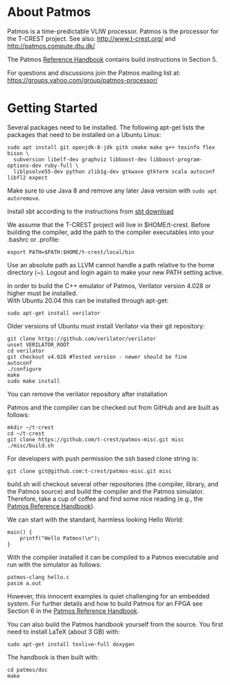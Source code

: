 About Patmos
============

Patmos is a time-predictable VLIW processor.
Patmos is the processor for the T-CREST project.
See also: http://www.t-crest.org/ and http://patmos.compute.dtu.dk/

The Patmos [Reference Handbook](http://patmos.compute.dtu.dk/patmos_handbook.pdf)
contains build instructions in Section 5.

For questions and discussions join the Patmos mailing list at:
https://groups.yahoo.com/group/patmos-processor/

Getting Started
===============

Several packages need to be installed.
The following apt-get lists the packages that need to be
installed on a Ubuntu Linux:

```
sudo apt install git openjdk-8-jdk gitk cmake make g++ texinfo flex bison \
  subversion libelf-dev graphviz libboost-dev libboost-program-options-dev ruby-full \
  liblpsolve55-dev python zlib1g-dev gtkwave gtkterm scala autoconf libfl2 expect
```

Make sure to use Java 8 and remove any later Java version with ```sudo apt autoremove```.


Install sbt according to the instructions from [sbt download](https://www.scala-sbt.org/download.html)

We assume that the T-CREST project will live in $HOME/t-crest.
Before building the compiler, add the path
to the compiler executables into your .bashrc or .profile:

    export PATH=$PATH:$HOME/t-crest/local/bin

Use an absolute path as LLVM cannot handle a path relative to the
home directory (~). Logout and login again to make your new PATH setting active.

In order to build the C++ emulator of Patmos, Verilator version 4.028 or higher must be installed.  
With Ubuntu 20.04 this can be installed through apt-get:

    sudo apt-get install verilator

Older versions of Ubuntu must install Verilator via their git repository:

    git clone https://github.com/verilator/verilator
    unset VERILATOR_ROOT
    cd verilator
    git checkout v4.028 #Tested version - newer should be fine
    autoconf
    ./configure
    make
    sudo make install

You can remove the verilator repository after installation



Patmos and the compiler can be checked out from GitHub and are built as follows:

    mkdir ~/t-crest
    cd ~/t-crest
    git clone https://github.com/t-crest/patmos-misc.git misc
    ./misc/build.sh

For developers with push permission the ssh based clone string is:

    git clone git@github.com:t-crest/patmos-misc.git misc

build.sh will checkout several other repositories (the compiler, library,
and the Patmos source) and
build the compiler and the Patmos simulator.
Therefore, take a cup of coffee and find some nice reading
(e.g., the [Patmos Reference Handbook](http://patmos.compute.dtu.dk/patmos_handbook.pdf)).


We can start with the standard, harmless looking Hello
World:

    main() {
        printf("Hello Patmos!\n");
    }

With the compiler installed it can be compiled to a Patmos executable
and run with the simulator as follows:

    patmos-clang hello.c
    pasim a.out

However, this innocent examples is quiet challenging for an embedded system.
For further details and how to build Patmos for an FPGA see Section 6 in the
[Patmos Reference Handbook](http://patmos.compute.dtu.dk/patmos_handbook.pdf).

You can also build the Patmos handbook yourself from the source.
You first need to install LaTeX (about 3 GB) with:

    sudo apt-get install texlive-full doxygen

The handbook is then built with:

    cd patmos/doc
    make


